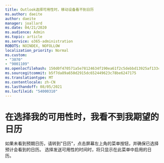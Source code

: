 ```yaml
---
title: Outlook选择可用性时，移动设备看不到日历
ms.author: daeite
author: daeite
manager: joallard
ms.date: 04/21/2020
ms.audience: Admin
ms.topic: article
ms.service: o365-administration
ROBOTS: NOINDEX, NOFOLLOW
localization_priority: Normal
ms.custom:
- "3070"
- "9001109"
ms.openlocfilehash: 150d0f470571a5e78124634f190ea61f2c5debbd13925af133c83b351bb6c6f8
ms.sourcegitcommit: b5f7da89a650d2915dc652449623c78be6247175
ms.translationtype: MT
ms.contentlocale: zh-CN
ms.lasthandoff: 08/05/2021
ms.locfileid: "54000310"
---
```

# <a name="im-not-seeing-the-calendars-i-expect-when-choosing-my-availability"></a>在选择我的可用性时，我看不到我期望的日历

如果未看到预期日历，请转到"日历"，点击屏幕左上角的菜单按钮，并确保已选择预计会看到的日历。 选择发送可用性的时间时，将只显示在此菜单中启用的日历。